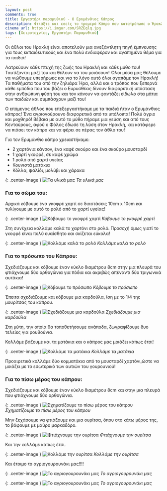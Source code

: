 ```yaml
---
layout: post
comments: true
title: Εργαστήρι παραμυθιού - Ο Ερυμάνθιος Κάπρος
description: Φτιάξτε και εσείς το τρομερό Κάπρο που κατατρόπωσε ο Ήρακλής
cinema_url: https://i.imgur.com/SRZEqlq.jpg
tags: [Χειροτεχνίες, Εργαστήρι Παραμυθιού]
---
```


Οι άθλοι του Ηρακλή είναι αποτελούν μια ανεξάντλητη πηγή έμπνευσης για τους εκπαιδευτικούς και ένα πολύ ενδιαφέρον και αγαπημένο θέμα για τα παιδιά!

Λατρεύουν κάθε πτυχή της ζωής του Ηρακλή και κάθε μύθο του! Ταυτίζονται μαζί του και θέλουν να του μοιάσουν! Όλοι μέσα μας θέλουμε να νιώθουμε υπερήρωες και για το λόγο αυτό όλοι αγαπάμε τον Ηρακλή! Τα παθήματα του από την ζηλιάρα Ήρα, αλλά και ο τρόπος που ξεπερνά κάθε εμπόδιο που του βάζει ο Ευρυσθέας δίνουν διαφορετική υπόσταση στην ανθρώπινη φύση του και τον κάνουν να φαντάζει είδωλο στα μάτια των παιδιών και συμπάσχουν μαζί του!

Ο επόμενος άθλος που επεξεργαστήκαμε με τα παιδιά ήταν ο Ερυμάνθιος κάπρος!
Ένα αγριογούρουνο διαφορετικό από τα υπόλοιπα! Πολύ άγριο και μοχθηρό! Βέβαια με αυτό το μύθο πήραμε μια γεύση και από τους Κενταύρους, αφού ο Φόλος έδωσε τη λύση στον Ηρακλή, και κατάφερε να πιάσει τον κάπρο και να φέρει σε πέρας τον άθλο του!

Για τον Ερυμάνθιο κάπρο χρειαστήκαμε:

* 2 χαρτόνια κάνσον, ένα καφέ σκούρο και ένα σκούρο μουσταρδί
* 1 χαρτί γκοφρέ, σε καφέ χρώμα
* 1 ρολό από χαρτί υγείας
* Κουνιστά ματάκια
* Κόλλα, ψαλίδι, μολύβι και χάρακα

{: .center-image } 
![Τα υλικά μας](https://i.imgur.com/RMzWyxd.jpg)
*Τα υλικά μας*

### Για το σώμα του:

Αρχικά κόβουμε ένα γκοφρέ χαρτί σε διαστάσεις 10cm x 10cm και τυλίγουμε με αυτό το ρολό από το χαρτί υγείας! 

{: .center-image } 
![Κόβουμε το γκοφρέ χαρτί](https://i.imgur.com/m9yyuAC.jpg)
*Κόβουμε το γκοφρέ χαρτί*

Στη συνέχεια κολλάμε καλά το χαρτόνι στο ρολό. Προσοχή όμως γιατί το γκοφρέ είναι πολύ ευαίσθητο και σκίζεται εύκολα!

{: .center-image } 
![Κολλάμε καλά το ρολό](https://i.imgur.com/akqzK3N.jpg)
*Κολλάμε καλά το ρολό*

### Για το πρόσωπο του Κάπρου:

Σχεδιάζουμε και κόβουμε έναν κύκλο διαμέτρου 8cm στην μια πλευρά του φτιάχνουμε δύο ορθογώνια για πόδια και ακριβώς απέναντι δύο τριγωνικά αυτάκια!

{: .center-image } 
![Κόβουμε το πρόσωπο](https://i.imgur.com/YJGfSKU.jpg)
*Κόβουμε το πρόσωπο*

Έπειτα σχεδιάζουμε και κόβουμε μια καρδούλα, ίση με το  1/4 της μουρίτσας του κάπρου.

{: .center-image } 
![Σχεδιάζουμε μια καρδούλα](https://i.imgur.com/WyAA7qh.jpg)
*Σχεδιάζουμε μια καρδούλα*

Στη μύτη, την οποία θα τοποθετήσουμε ανάποδα, ζωγραφίζουμε δυο τελείες για ρουθούνια.

Κολλάμε βάζουμε και τα ματάκια και ο κάπρος μας μοιάζει κάπως έτσι!

{: .center-image } 
![Κολλάμε τα ματάκια](https://i.imgur.com/wLlrUny.jpg)
*Κολλάμε τα ματάκια*

Προαιρετικά κολλάμε δύο κομματάκια από το μουσταρδί χαρτόνι,ώστε να μοιάζει με το εσωτερικό των αυτιών του γουρουνιού!

### Για το πίσω μέρος του κάπρου:

Σχεδιάζουμε και κόβουμε έναν κύκλο διαμέτρου 8cm και στην μια πλευρά που φτιάχνουμε δύο ορθογώνια.

{: .center-image } 
![Σχηματίζουμε το πίσω μέρος του κάπρου](https://i.imgur.com/QSRAPtZ.jpg)
*Σχηματίζουμε το πίσω μέρος του κάπρου*

Μην ξεχάσουμε να φτιάξουμε και μια ουρίτσα, όπου στο κάτω μέρος της, το βάφουμε με μαύρο μαρκαδόρο.

{: .center-image } 
![Φτιάχνουμε την ουρίτσα](https://i.imgur.com/Z4Ystw1.jpg)
*Φτιάχνουμε την ουρίτσα*

Και την κολλάμε κάπως έτσι.

{: .center-image } 
![Κολλάμε την ουρίτσα](https://i.imgur.com/Muakf4w.jpg)
*Κολλάμε την ουρίτσα*

Και έτοιμο το αγριογουρουνάκι μας!!!!

{: .center-image } 
![Το αγριογουρουνάκι μας](https://i.imgur.com/J18ufi4.jpg)
*Το αγριογουρουνάκι μας*

{: .center-image } 
![Το αγριογουρουνάκι μας](http://i.imgur.com/Iq7BzF3.jpg)
*Το αγριογουρουνάκι μας*